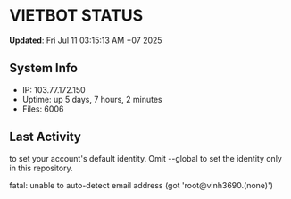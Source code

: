 # VIETBOT STATUS
**Updated**: Fri Jul 11 03:15:13 AM +07 2025

## System Info
- IP: 103.77.172.150
- Uptime: up 5 days, 7 hours, 2 minutes
- Files: 6006

## Last Activity

to set your account's default identity.
Omit --global to set the identity only in this repository.

fatal: unable to auto-detect email address (got 'root@vinh3690.(none)')
